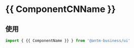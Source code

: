 # {{ ComponentCNName }}

## 使用

```jsx | pure
import { {{ ComponentName }} } from '@antm-business/ui'
```